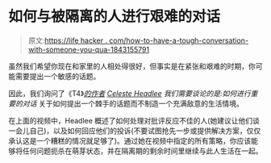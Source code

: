 # 如何与被隔离的人进行艰难的对话

> 原文:[https://life hacker . com/how-to-have-a-tough-conversation-with-someone-you-qua-1843155791](https://lifehacker.com/how-to-have-a-tough-conversation-with-someone-youre-qua-1843155791)

虽然我们希望你现在和家里的人相处得很好，但事实是在紧张和艰难的时期，你可能需要提出一个敏感的话题。

因此，我们询问了《T4》[*的作者*](https://www.amazon.com/We-Need-Talk-Conversations-Matter/dp/0062669001?asc_campaign=InlineText&asc_refurl=https://lifehacker.com/how-to-have-a-tough-conversation-with-someone-youre-qua-1843155791&asc_source=&tag=kinjalifehackerlink-20) *[Celeste Headlee](https://www.celesteheadlee.com/)* *我们需要谈论的是:如何进行重要的对话* 关于如何提出一个棘手的话题而不制造一个充满敌意的生活情境。

在上面的视频中，Headlee 概述了如何处理对批评反应不佳的人(她建议让他们谈一会儿自己)，以及如何回应他们的投诉(不要试图抢先一步或提供解决方案，仅仅承认这是一个糟糕的情况就足够了)。通过她在视频中指定的所有策略，你应该能够将任何问题扼杀在萌芽状态，并在隔离期的剩余时间里继续与此人生活在一起。